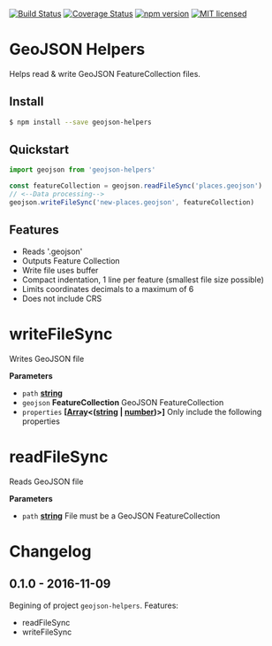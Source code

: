 [![Build Status](https://travis-ci.org/DenisCarriere/geojson-helpers.svg?branch=master)](https://travis-ci.org/DenisCarriere/geojson-helpers)
[![Coverage Status](https://coveralls.io/repos/github/DenisCarriere/geojson-helpers/badge.svg?branch=master)](https://coveralls.io/github/DenisCarriere/geojson-helpers?branch=master)
[![npm version](https://badge.fury.io/js/geojson-helpers.svg)](https://badge.fury.io/js/geojson-helpers)
[![MIT licensed](https://img.shields.io/badge/license-MIT-blue.svg)](https://raw.githubusercontent.com/DenisCarriere/geojson-helpers/master/LICENSE)

# GeoJSON Helpers

Helps read & write GeoJSON FeatureCollection files.

## Install

```bash
$ npm install --save geojson-helpers
```

## Quickstart

```javascript
import geojson from 'geojson-helpers'

const featureCollection = geojson.readFileSync('places.geojson')
// <--Data processing-->
geojson.writeFileSync('new-places.geojson', featureCollection)
```

## Features

- Reads '.geojson'
- Outputs Feature Collection
- Write file uses buffer
- Compact indentation, 1 line per feature (smallest file size possible)
- Limits coordinates decimals to a maximum of 6
- Does not include CRS

# writeFileSync

Writes GeoJSON file

**Parameters**

-   `path` **[string](https://developer.mozilla.org/en-US/docs/Web/JavaScript/Reference/Global_Objects/String)** 
-   `geojson` **FeatureCollection** GeoJSON FeatureCollection
-   `properties` **\[[Array](https://developer.mozilla.org/en-US/docs/Web/JavaScript/Reference/Global_Objects/Array)&lt;([string](https://developer.mozilla.org/en-US/docs/Web/JavaScript/Reference/Global_Objects/String) \| [number](https://developer.mozilla.org/en-US/docs/Web/JavaScript/Reference/Global_Objects/Number))>]** Only include the following properties

# readFileSync

Reads GeoJSON file

**Parameters**

-   `path` **[string](https://developer.mozilla.org/en-US/docs/Web/JavaScript/Reference/Global_Objects/String)** File must be a GeoJSON FeatureCollection

# Changelog

## 0.1.0 - 2016-11-09

Begining of project `geojson-helpers`.
Features:
- readFileSync
- writeFileSync